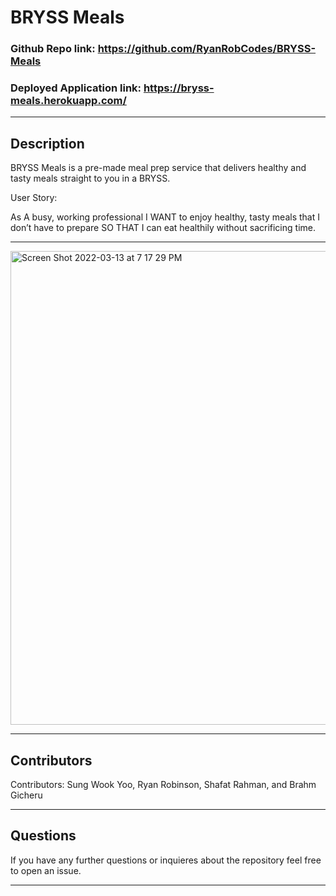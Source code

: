 
    
# BRYSS Meals

### Github Repo link: https://github.com/RyanRobCodes/BRYSS-Meals

### Deployed Application link: https://bryss-meals.herokuapp.com/

---

## Description

BRYSS Meals is a pre-made meal prep service that delivers healthy and tasty meals straight to you in a BRYSS.

User Story:

As A busy, working professional I WANT to enjoy healthy, tasty meals that I don’t have to prepare SO THAT 
I can eat healthily without sacrificing time.

---

<img width="758" alt="Screen Shot 2022-03-13 at 7 17 29 PM" src="https://user-images.githubusercontent.com/94041281/166612663-c9644ddb-4fab-4da0-99d1-079a3d54bb8b.png">

---

## Contributors

Contributors: Sung Wook Yoo, Ryan Robinson, Shafat Rahman, and Brahm Gicheru

---

## Questions

If you have any further questions or inquieres about the repository feel free to open an issue.

---